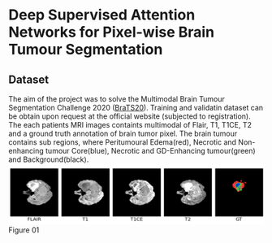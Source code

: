 # Deep Supervised Attention Networks for Pixel-wise Brain Tumour Segmentation 

## Dataset 
The aim of the project was to solve the Multimodal Brain Tumour Segmentation Challenge 2020 ([BraTS20](https://www.med.upenn.edu/cbica/brats2020/data.html)). Training and validatin dataset can be obtain upon request at the official website (subjected to registration). The each patients MRI images containts multimodal of Flair, T1, T1CE, T2 and a ground truth annotation of brain tumor pixel. The brain tumour contains sub regions, where Peritumoural Edema(red), Necrotic and Non-enhancing tumour Core(blue), Necrotic and
GD-Enhancing tumour(green) and Background(black).     
![](Fig/dataset.png)
<centre>Figure 01<centre/>
